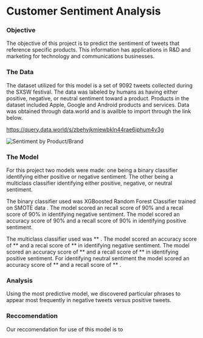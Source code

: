 # Customer Sentiment Analysis

### Objective
The objective of this project is to predict the sentiment of tweets that reference specific products. This information has applications in R&D and marketing for technology and communications businesses.

### The Data
The dataset utilized for this model is a set of 9092 tweets collected during the SXSW festival. The data was labeled by humans as having either positive, negative, or neutral sentiment toward a product. Products in the dataset included Apple, Google and Android products and services. Data was obtained through data.world and is availble to import through the link below. 

https://query.data.world/s/zbehvjkmiewbkln44rae6iphum4v3g

![](http://localhost:8890/view/figures/SentimentbyProduct.png "Sentiment by Product/Brand")

### The Model
For this project two models were made: one being a binary classifier identifying either positive or negative sentiment. The other being a multiclass classifier identifying either positive, negative, or neutral sentiment.

The binary classifier used was XGBoosted Random Forest Classifier trained on SMOTE data . The model scored an recall score of 90% and a recal score of 90% in identifying negative sentiment. The model scored an accuracy score of 90% and a recall score of 90% in identifying positive sentiment. 



The multiclass classifier used was ** . The model scored an accuracy score of ** and a recal score of ** in identifying negative sentiment. The model scored an accuracy score of ** and a recall score of ** in identifying positive sentiment. For identifying neutral sentiment the model scored an accuracy score of ** and a recall score of ** . 

### Analysis
Using the most predictive model, we discovered particular phrases to appear most frequently in negative tweets versus positive tweets. 

### Reccomendation
Our reccomendation for use of this model is to 

